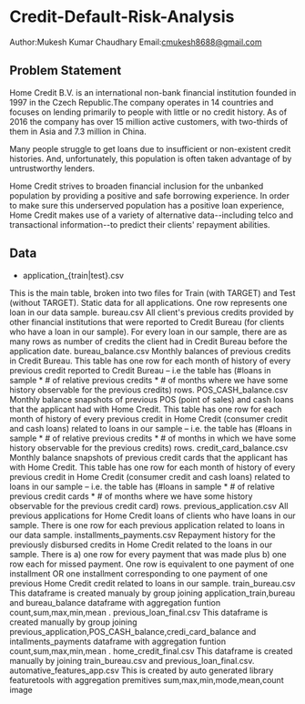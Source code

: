 # Credit-Default-Risk-Analysis

Author:Mukesh Kumar Chaudhary
Email:cmukesh8688@gmail.com

## Problem Statement
Home Credit B.V. is an international non-bank financial institution founded in 1997 in the Czech Republic.The company operates in 14 countries and focuses on lending primarily to people with little or no credit history. As of 2016 the company has over 15 million active customers, with two-thirds of them in Asia and 7.3 million in China.

Many people struggle to get loans due to insufficient or non-existent credit histories. And, unfortunately, this population is often taken advantage of by untrustworthy lenders.

Home Credit strives to broaden financial inclusion for the unbanked population by providing a positive and safe borrowing experience. In order to make sure this underserved population has a positive loan experience, Home Credit makes use of a variety of alternative data--including telco and transactional information--to predict their clients' repayment abilities.

## Data
- application_{train|test}.csv

This is the main table, broken into two files for Train (with TARGET) and Test (without TARGET).
Static data for all applications. One row represents one loan in our data sample.
bureau.csv
All client's previous credits provided by other financial institutions that were reported to Credit Bureau (for clients who have a loan in our sample).
For every loan in our sample, there are as many rows as number of credits the client had in Credit Bureau before the application date.
bureau_balance.csv
Monthly balances of previous credits in Credit Bureau.
This table has one row for each month of history of every previous credit reported to Credit Bureau – i.e the table has (#loans in sample * # of relative previous credits * # of months where we have some history observable for the previous credits) rows.
POS_CASH_balance.csv
Monthly balance snapshots of previous POS (point of sales) and cash loans that the applicant had with Home Credit.
This table has one row for each month of history of every previous credit in Home Credit (consumer credit and cash loans) related to loans in our sample – i.e. the table has (#loans in sample * # of relative previous credits * # of months in which we have some history observable for the previous credits) rows.
credit_card_balance.csv
Monthly balance snapshots of previous credit cards that the applicant has with Home Credit.
This table has one row for each month of history of every previous credit in Home Credit (consumer credit and cash loans) related to loans in our sample – i.e. the table has (#loans in sample * # of relative previous credit cards * # of months where we have some history observable for the previous credit card) rows.
previous_application.csv
All previous applications for Home Credit loans of clients who have loans in our sample.
There is one row for each previous application related to loans in our data sample.
installments_payments.csv
Repayment history for the previously disbursed credits in Home Credit related to the loans in our sample. There is a) one row for every payment that was made plus b) one row each for missed payment. One row is equivalent to one payment of one installment OR one installment corresponding to one payment of one previous Home Credit credit related to loans in our sample.
train_bureau.csv
This dataframe is created manualy by group joining application_train,bureau and bureau_balance dataframe with aggregation funtion count,sum,max,min,mean .
previous_loan_final.csv
This dataframe is created manually by group joining previous_application,POS_CASH_balance,credi_card_balance and intallments_payments dataframe with aggregation funtion count,sum,max,min,mean .
home_credit_final.csv
This dataframe is created manually by joining train_bureau.csv and previous_loan_final.csv.
automative_features_app.csv
This is created by auto generated library featuretools with aggregation premitives sum,max,min,mode,mean,count
image


